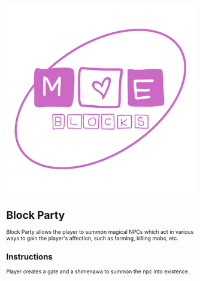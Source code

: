 ![Block Party](./src/main/resources/block_party.png)

# Block Party

Block Party allows the player to summon magical NPCs which act in various ways to gain the player's affection, such as
farming, killing mobs, etc.

## Instructions

Player creates a gate and a shimenawa to summon the npc into existence.